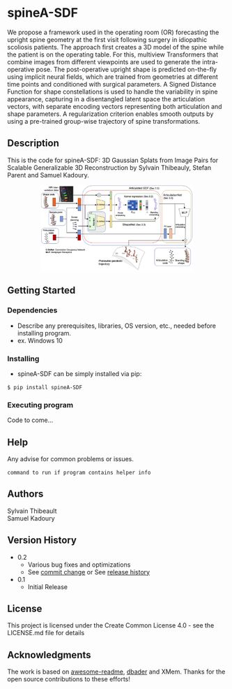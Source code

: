 # spineA-SDF

We propose a framework used in the operating room (OR) forecasting the upright spine geometry at the first visit following surgery in idiopathic scoliosis patients. The approach first creates a 3D model of the spine while the patient is on the operating table. For this, multiview Transformers that combine images from different viewpoints are used to generate the intra-operative pose. The post-operative upright shape is predicted on-the-fly using implicit neural fields, which are trained from geometries at different time points and conditioned with surgical parameters. A Signed Distance Function for shape constellations is used to handle the variability in spine appearance, capturing in a disentangled latent space the articulation vectors, with separate encoding vectors representing both articulation and shape parameters. A regularization criterion enables smooth outputs by using a pre-trained group-wise trajectory of spine transformations. 

## Description

This is the code for spineA-SDF: 3D Gaussian Splats from Image Pairs for Scalable Generalizable 3D Reconstruction by Sylvain Thibeauly, Stefan Parent and Samuel Kadoury.

<p align="center">
  <img src="logo.png" width="350" title="hover text">
</p>


## Getting Started

### Dependencies

* Describe any prerequisites, libraries, OS version, etc., needed before installing program.
* ex. Windows 10

### Installing

*  spineA-SDF can be simply installed via pip:
```
$ pip install spineA-SDF
```
### Executing program

Code to come...

## Help

Any advise for common problems or issues.
```
command to run if program contains helper info
```

## Authors

Sylvain Thibeault  
Samuel Kadoury

## Version History

* 0.2
    * Various bug fixes and optimizations
    * See [commit change]() or See [release history]()
* 0.1
    * Initial Release

## License

This project is licensed under the Create Common License 4.0 - see the LICENSE.md file for details

## Acknowledgments

The work is based on [awesome-readme](https://github.com/matiassingers/awesome-readme), [dbader](https://github.com/dbader/readme-template) and XMem. Thanks for the open source contributions to these efforts!

